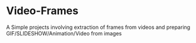 # Video-Frames
A Simple projects involving extraction of frames from videos and preparing GIF/SLIDESHOW/Animation/Video from images
